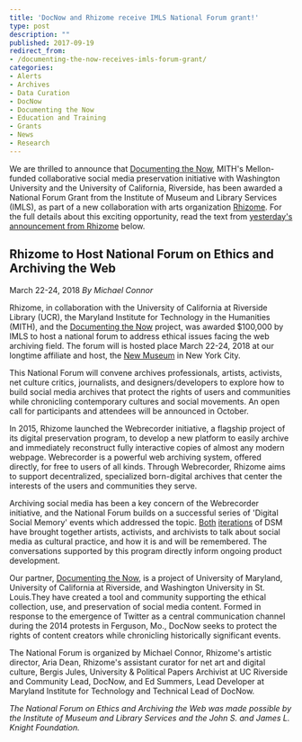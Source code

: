 ```yaml
---
title: 'DocNow and Rhizome receive IMLS National Forum grant!'
type: post
description: ""
published: 2017-09-19
redirect_from: 
- /documenting-the-now-receives-imls-forum-grant/
categories:
- Alerts
- Archives
- Data Curation
- DocNow
- Documenting the Now
- Education and Training
- Grants
- News
- Research
---
```

We are thrilled to announce that [Documenting the Now](http://mith.umd.edu/research/documenting-the-now-supporting-scholarly-use-and-preservation-of-social-media-content/), MITH's Mellon-funded collaborative social media preservation initiative with Washington University and the University of California, Riverside, has been awarded a National Forum Grant from the Institute of Museum and Library Services (IMLS), as part of a new collaboration with arts organization [Rhizome](http://rhizome.org/). For the full details about this exciting opportunity, read the text from [yesterday's announcement from Rhizome](http://rhizome.org/editorial/2017/sep/18/rhizome-to-host-national-forum-on-ethics-and-archiving-the-web-march-22-24-2018/) below.

## Rhizome to Host National Forum on Ethics and Archiving the Web

March 22-24, 2018 _By Michael Connor_

Rhizome, in collaboration with the University of California at Riverside Library (UCR), the Maryland Institute for Technology in the Humanities (MITH), and the [Documenting the Now](http://docnow.io/) project, was awarded \$100,000 by IMLS to host a national forum to address ethical issues facing the web archiving field. The forum will is hosted place March 22-24, 2018 at our longtime affiliate and host, the [New Museum](http://newmuseum.org/) in New York City.

This National Forum will convene archives professionals, artists, activists, net culture critics, journalists, and designers/developers to explore how to build social media archives that protect the rights of users and communities while chronicling contemporary cultures and social movements. An open call for participants and attendees will be announced in October.

In 2015, Rhizome launched the Webrecorder initiative, a flagship project of its digital preservation program, to develop a new platform to easily archive and immediately reconstruct fully interactive copies of almost any modern webpage. Webrecorder is a powerful web archiving system, offered directly, for free to users of all kinds. Through Webrecorder, Rhizome aims to support decentralized, specialized born-digital archives that center the interests of the users and communities they serve.

Archiving social media has been a key concern of the Webrecorder initiative, and the National Forum builds on a successful series of 'Digital Social Memory' events which addressed the topic. [Both](https://livestream.com/newmuseum/events/4837386) [iterations](http://rhizome.org/editorial/2017/mar/13/watch-digital-social-memory/) of DSM have brought together artists, activists, and archivists to talk about social media as cultural practice, and how it is and will be remembered. The conversations supported by this program directly inform ongoing product development.

Our partner, [Documenting the Now](http://docnow.io/), is a project of University of Maryland, University of California at Riverside, and Washington University in St. Louis.They have created a tool and community supporting the ethical collection, use, and preservation of social media content. Formed in response to the emergence of Twitter as a central communication channel during the 2014 protests in Ferguson, Mo., DocNow seeks to protect the rights of content creators while chronicling historically significant events.

The National Forum is organized by Michael Connor, Rhizome's artistic director, Aria Dean, Rhizome's assistant curator for net art and digital culture, Bergis Jules, University & Political Papers Archivist at UC Riverside and Community Lead, DocNow, and Ed Summers, Lead Developer at Maryland Institute for Technology and Technical Lead of DocNow.

_The National Forum on Ethics and Archiving the Web was made possible by the Institute of Museum and Library Services and the John S. and James L. Knight Foundation._
